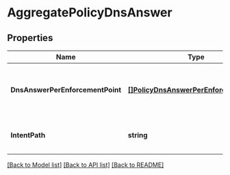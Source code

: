 # AggregatePolicyDnsAnswer

## Properties
Name | Type | Description | Notes
------------ | ------------- | ------------- | -------------
**DnsAnswerPerEnforcementPoint** | [**[]PolicyDnsAnswerPerEnforcementPoint**](PolicyDnsAnswerPerEnforcementPoint.md) | List of DNS forwarder nslookup answer per enforcement point.  | [optional] [default to null]
**IntentPath** | **string** | String path of the DNS forwarder intent.  | [default to null]

[[Back to Model list]](../README.md#documentation-for-models) [[Back to API list]](../README.md#documentation-for-api-endpoints) [[Back to README]](../README.md)

